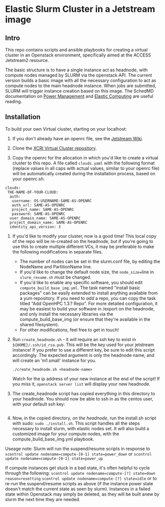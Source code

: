 # Elastic Slurm Cluster in a Jetstream image

## Intro

This repo contains scripts and ansible playbooks for creating a virtual 
cluster in an Openstack environment, specifically aimed at the ACCESS 
Jetstream2 resource.

The basic structure is to have a single instance act as headnode, with
compute nodes managed by SLURM via the openstack API.
The current version builds a basic image with all the necessary
configuration to act as compute nodes to the main headnode instance. When
jobs are submitted, SLURM will trigger instance creation based on this image.
The SchedMD documentation on [Power Management](https://slurm.schedmd.com/power_save.html) 
and [Elastic Computing](https://slurm.schedmd.com/elastic_computing.html) are useful reading.

## Installation
To build your own Virtual cluster, starting on your localhost:

1. If you don't already have an openrc file, see the 
   [Jetstream Wiki](https://wiki.jetstream-cloud.org).

1. Clone the [XCRI Virtual Cluster repository](https://github.com/access-ci-org/CRI_Jetstream_Cluster/).

1. Copy the openrc for the allocation in which you'd like to create a 
   virtual cluster to this repo. A file 
   called ```clouds.yaml``` with the following format (replace values in
   all caps with actual values, similar to your openrc file) will be 
   automatically created during the installation process, based on your 
   openrc.sh.
```
clouds:
 THE-NAME-OF-YOUR-CLOUD:
  auth: 
   username: OS-USERNAME-SAME-AS-OPENRC
   auth_url: SAME-AS-OPENRC
   project_name: SAME-AS-OPENRC
   password: SAME-AS-OPENRC
  user_domain_name: SAME-AS-OPENRC
  project_domain_name: SAME-AS-OPENRC
  identity_api_version: 3
```

1. If you'd like to modify your cluster, now is a good time!
   This local copy of the repo will be re-created on the headnode, but
   if you're going to use this to create multiple different VCs, it may be 
   preferable to make the following modifications in separate files.
   * The number of nodes can be set in the slurm.conf file, by editing
   the NodeName and PartitionName line. 
   * If you'd like to change the default node size, the ```node_size=```line 
     in ```slurm_resume.sh``` must be changed.
   * If you'd like to enable any specific software, you should edit 
     ```compute_build_base_img.yml```. The task named "install basic packages"
     can be easily extended to install anything available from a yum 
     repository. If you need to *add* a repo, you can copy the task
     titled "Add OpenHPC 1.3.? Repo". For more detailed configuration,
     it may be easiest to build your software in /export on the headnode,
     and only install the necessary libraries via the compute_build_base_img
     (or ensure that they're available in the shared filesystem).
   * For other modifications, feel free to get in touch!

1. Run ```create_headnode.sh``` - it *will* require an ssh key to exist in
   ```${HOME}/.ssh/id_rsa.pub```. This will be the key used for your jetstream
   instance! If you prefer to use a different key, be sure to edit this
   script accordingly. The expected argument is only the headnode name, 
   and will create an 'm1.small' instance for you.

   ```./create_headnode.sh <headnode-name>```

   Watch for the ip address of your new instance at the end of the script!
   If you miss it, ```openstack server list``` will display your new headnode.
1. The create_headnode script has copied everything in this directory 
   to your headnode. You should now be able to ssh in
   as the centos user, with your default ssh key: 
   ```ssh centos@<new-headnode-ip>

1. Now, in the copied directory, *on the headnode*, run the install.sh script
   with sudo:
   ```sudo ./install.sh```. 
   This script handles all the steps necessary to install slurm, with
   elastic nodes set. It will also build a customized image for your 
   compute nodes, with the compute_build_base_img.yml playbook.

Useage note:
Slurm will run the suspend/resume scripts in response to 
```scontrol update nodename=compute-[0-1] state=power_down```
or
```scontrol update nodename=compute-[0-1] state=power_up```

If compute instances get stuck in a bad state, it's often helpful to
cycle through the following:
```scontrol update nodename=compute-[?] state=down reason=resetting```
```scontrol update nodename=compute-[?] state=idle```
or to re-run the suspend/resume scripts as above (if the instance
power state doesn't match the current state as seen by slurm). Instances
in a failed state within Openstack may simply be deleted, as they will
be built anew by slurm the next time they are needed.
